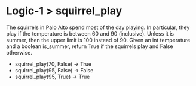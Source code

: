 # Logic-1 > squirrel_play

The squirrels in Palo Alto spend most of the day playing. In particular, they play if the temperature is between 60 and 90 (inclusive). Unless it is summer, then the upper limit is 100 instead of 90. Given an int temperature and a boolean is_summer, return True if the squirrels play and False otherwise.

- squirrel_play(70, False) → True
- squirrel_play(95, False) → False
- squirrel_play(95, True) → True
